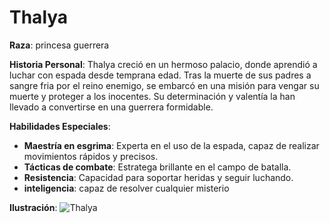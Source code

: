 # Thalya
**Raza**: princesa guerrera

**Historia Personal**: Thalya creció en un hermoso palacio, donde aprendió a luchar con espada desde temprana edad. Tras la muerte de sus padres a sangre fria por el reino enemigo, se embarcó en una misión para vengar su muerte y proteger a los inocentes. Su determinación y valentía la han llevado a convertirse en una guerrera formidable.

**Habilidades Especiales**: 
- **Maestría en esgrima**: Experta en el uso de la espada, capaz de realizar movimientos rápidos y precisos.
- **Tácticas de combate**: Estratega brillante en el campo de batalla.
- **Resistencia**: Capacidad para soportar heridas y seguir luchando.
- **inteligencia**: capaz de resolver cualquier misterio

**Ilustración**: ![Thalya](https://i.pinimg.com/736x/c1/b3/a9/c1b3a922c0be1b8a46116adeb0cf4be4.jpg)
